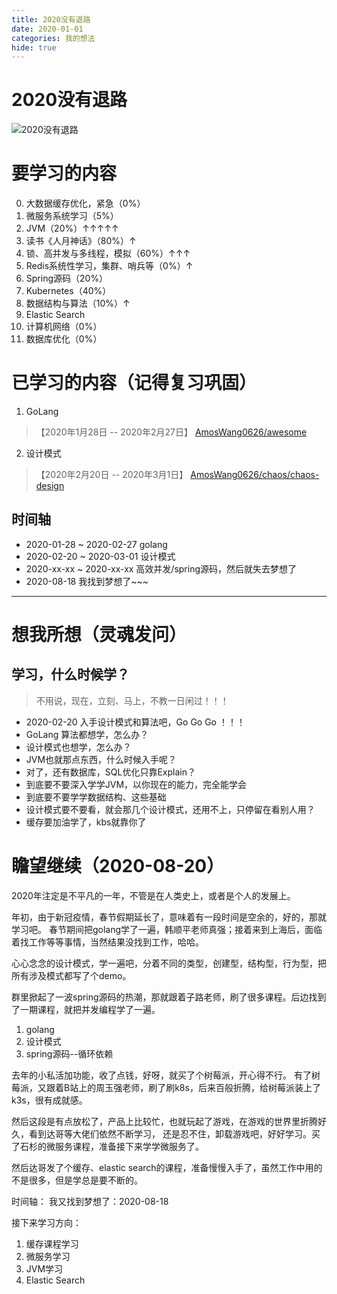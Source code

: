 ```yaml
---
title: 2020没有退路
date: 2020-01-01
categories: 我的想法
hide: true
---
```



# 2020没有退路

![2020没有退路](http://assets.processon.com/chart_image/5f3e73e763768956ffb27d2c.png)

# 要学习的内容
0. 大数据缓存优化，紧急（0%）
0. 微服务系统学习（5%）
0. JVM（20%）↑↑↑↑↑
0. 读书《人月神话》（80%）↑
0. 锁、高并发与多线程，模拟（60%）↑↑↑
0. Redis系统性学习，集群、哨兵等（0%）↑
0. Spring源码（20%）
0. Kubernetes（40%）
0. 数据结构与算法（10%）↑
0. Elastic Search
0. 计算机网络（0%）
0. 数据库优化（0%）

# 已学习的内容（记得复习巩固）
1. GoLang
> 【2020年1月28日 -- 2020年2月27日】
[AmosWang0626/awesome](https://github.com/AmosWang0626/awesome)
2. 设计模式
> 【2020年2月20日 -- 2020年3月1日】
[AmosWang0626/chaos/chaos-design](https://github.com/AmosWang0626/chaos/tree/master/chaos-design)

## 时间轴
- 2020-01-28 ~ 2020-02-27 golang
- 2020-02-20 ~ 2020-03-01 设计模式
- 2020-xx-xx ~ 2020-xx-xx 高效并发/spring源码，然后就失去梦想了
- 2020-08-18 我找到梦想了~~~

---
# 想我所想（灵魂发问）

## 学习，什么时候学？
> 不用说，现在，立刻、马上，不教一日闲过！！！
- 2020-02-20 入手设计模式和算法吧，Go Go Go ！！！
- GoLang 算法都想学，怎么办？
- 设计模式也想学，怎么办？
- JVM也就那点东西，什么时候入手呢？
- 对了，还有数据库，SQL优化只靠Explain？
- 到底要不要深入学学JVM，以你现在的能力，完全能学会
- 到底要不要学学数据结构、这些基础
- 设计模式要不要看，就会那几个设计模式，还用不上，只停留在看别人用？
- 缓存要加油学了，kbs就靠你了

# 瞻望继续（2020-08-20）
2020年注定是不平凡的一年，不管是在人类史上，或者是个人的发展上。

年初，由于新冠疫情，春节假期延长了，意味着有一段时间是空余的，好的，那就学习吧。
春节期间把golang学了一遍，韩顺平老师真强；接着来到上海后，面临着找工作等等事情，当然结果没找到工作，哈哈。

心心念念的设计模式，学一遍吧，分着不同的类型，创建型，结构型，行为型，把所有涉及模式都写了个demo。

群里掀起了一波spring源码的热潮，那就跟着子路老师，刷了很多课程。后边找到了一期课程，就把并发编程学了一遍。

1. golang
2. 设计模式
3. spring源码--循环依赖

去年的小私活加功能，收了点钱，好呀，就买了个树莓派，开心得不行。
有了树莓派，又跟着B站上的周玉强老师，刷了刷k8s，后来百般折腾，给树莓派装上了k3s，很有成就感。

然后这段是有点放松了，产品上比较忙，也就玩起了游戏，在游戏的世界里折腾好久，看到达哥等大佬们依然不断学习，
还是忍不住，卸载游戏吧，好好学习。买了石杉的微服务课程，准备接下来学学微服务了。

然后达哥发了个缓存、elastic search的课程，准备慢慢入手了，虽然工作中用的不是很多，但是学总是要不断的。

时间轴：
我又找到梦想了：2020-08-18 

接下来学习方向：
1. 缓存课程学习
2. 微服务学习
3. JVM学习
4. Elastic Search
